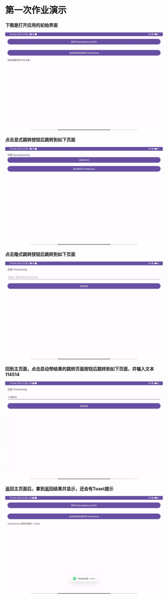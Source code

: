 # 第一次作业演示

**下图是打开应用的初始界面**

![](assets/2025-10-11-16-49-24-微信图片_2025-10-11_162705_925.png)

**点击显式跳转按钮后跳转到如下页面**

![](assets/2025-10-11-16-49-46-微信图片_2025-10-11_162715_748.png)

**点击隐式跳转按钮后跳转到如下页面**

![](assets/2025-10-11-16-49-57-微信图片_2025-10-11_162721_920.png)

**回到主页面，点击启动带结果的跳转页面按钮后跳转到如下页面，并输入文本114514**

![](assets/2025-10-11-16-50-07-微信图片_2025-10-11_162728_728.png)

**返回主页面后，拿到返回结果并显示，还会有Toast提示**

![](assets/2025-10-11-16-50-01-微信图片_2025-10-11_162725_219.png)
